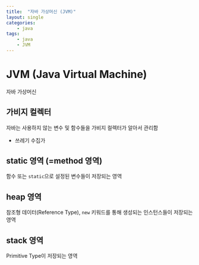 ```yaml
---
title:  "자바 가상머신 (JVM)"
layout: single
categories:
    - java
tags:
    - java
    - JVM
---
```



# JVM (Java Virtual Machine)
자바 가상머신
## 가비지 컬렉터
자바는 사용하지 않는 변수 및 함수들을 가비지 컬렉터가 알아서 관리함
- 쓰레기 수집가

## static 영역 (=method 영역)
함수 또는 `static`으로 설정된 변수들이 저장되는 영역

## heap 영역
참조형 데이터(Reference Type), `new` 키워드를 통해 생성되는 인스턴스들이 저장되는 영역

## stack 영역
Primitive Type이 저장되는 영역



